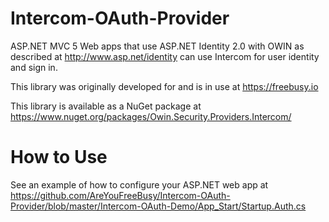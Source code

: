 Intercom-OAuth-Provider
======================

ASP.NET MVC 5 Web apps that use ASP.NET Identity 2.0 with OWIN as described at 
http://www.asp.net/identity can use Intercom for user identity and sign in.

This library was originally developed for and is in use at https://freebusy.io

This library is available as a NuGet package at https://www.nuget.org/packages/Owin.Security.Providers.Intercom/

How to Use
======================
See an example of how to configure your ASP.NET web app at https://github.com/AreYouFreeBusy/Intercom-OAuth-Provider/blob/master/Intercom-OAuth-Demo/App_Start/Startup.Auth.cs